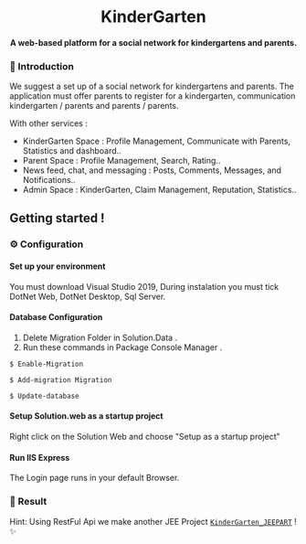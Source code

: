 <h1 align="center">
   KinderGarten
</h1>

<h4  align="center">  
  A web-based platform for a social network for kindergartens and parents.
</h4>

### :speech_balloon: Introduction
We suggest a set up of a social network for kindergartens and parents. The application must offer parents to register for a kindergarten, communication kindergarten / parents and parents / parents.

With other services :
- KinderGarten Space : Profile Management, Communicate with Parents, Statistics and dashboard..
- Parent Space : Profile Management, Search, Rating..
- News feed, chat, and messaging : Posts, Comments, Messages, and Notifications..
- Admin Space : KinderGarten, Claim Management, Reputation, Statistics..

## Getting started !

### :gear: Configuration 

#### Set up your environment

You must download Visual Studio 2019, During instalation you must tick DotNet Web, DotNet Desktop, Sql Server.

#### Database Configuration
1. Delete Migration Folder in Solution.Data .
2. Run these commands in Package Console Manager .
```
$ Enable-Migration
```
```
$ Add-migration Migration
```
```
$ Update-database
```
#### Setup Solution.web as a startup project

Right click on the Solution Web and choose "Setup as a startup project"

#### Run IIS Express

The Login page runs in your default Browser.

### :open_book: Result
Hint: Using RestFul Api we make another JEE Project <a href="https://github.com/ihebsd/KinderGarten-JEEPart">`KinderGarten_JEEPART`</a> ! :sparkles:

